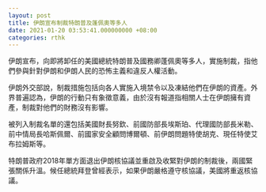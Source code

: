 ```yaml
---
layout: post
title: 伊朗宣布制裁特朗普及蓬佩奧等多人
date: 2021-01-20 03:53:41.000000000 +08:00
categories: rthk
---
```


伊朗宣布，向即將卸任的美國總統特朗普及國務卿蓬佩奧等多人，實施制裁，指他們參與針對伊朗和伊朗人民的恐怖主義和違反人權活動。

伊朗外交部說，制裁措施包括向各人實施入境禁令以及凍結他們在伊朗的資產。外界普遍認為，伊朗的行動只有象徵意義，由於沒有報道指相關人士在伊朗擁有資產，制裁對他們的財務沒有影響。

被列入制裁名單的還包括美國財長努欽、前國防部長埃斯珀、代理國防部長米勒、前中情局長哈斯佩爾、前國家安全顧問博爾頓、前伊朗問題特使胡克、現任特使艾布拉姆斯等。

特朗普政府2018年單方面退出伊朗核協議並重啟及收緊對伊朗的制裁後，兩國緊張關係升溫。候任總統拜登曾經表示，如果伊朗嚴格遵守核協議，美國將重返核協議。
